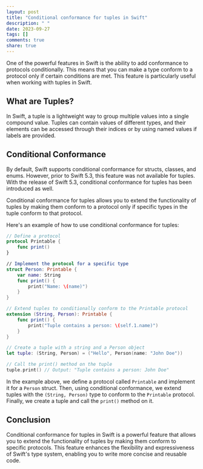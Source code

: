```yaml
---
layout: post
title: "Conditional conformance for tuples in Swift"
description: " "
date: 2023-09-27
tags: []
comments: true
share: true
---
```


One of the powerful features in Swift is the ability to add conformance to protocols conditionally. This means that you can make a type conform to a protocol only if certain conditions are met. This feature is particularly useful when working with tuples in Swift.

## What are Tuples?

In Swift, a tuple is a lightweight way to group multiple values into a single compound value. Tuples can contain values of different types, and their elements can be accessed through their indices or by using named values if labels are provided.

## Conditional Conformance

By default, Swift supports conditional conformance for structs, classes, and enums. However, prior to Swift 5.3, this feature was not available for tuples. With the release of Swift 5.3, conditional conformance for tuples has been introduced as well.

Conditional conformance for tuples allows you to extend the functionality of tuples by making them conform to a protocol only if specific types in the tuple conform to that protocol.

Here's an example of how to use conditional conformance for tuples:

```swift
// Define a protocol
protocol Printable {
    func print()
}

// Implement the protocol for a specific type
struct Person: Printable {
    var name: String
    func print() {
        print("Name: \(name)")
    }
}

// Extend tuples to conditionally conform to the Printable protocol
extension (String, Person): Printable {
    func print() {
        print("Tuple contains a person: \(self.1.name)")
    }
}

// Create a tuple with a string and a Person object
let tuple: (String, Person) = ("Hello", Person(name: "John Doe"))

// Call the print() method on the tuple
tuple.print() // Output: "Tuple contains a person: John Doe"
```

In the example above, we define a protocol called `Printable` and implement it for a `Person` struct. Then, using conditional conformance, we extend tuples with the `(String, Person)` type to conform to the `Printable` protocol. Finally, we create a tuple and call the `print()` method on it.

## Conclusion

Conditional conformance for tuples in Swift is a powerful feature that allows you to extend the functionality of tuples by making them conform to specific protocols. This feature enhances the flexibility and expressiveness of Swift's type system, enabling you to write more concise and reusable code.